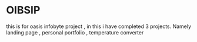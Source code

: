 # OIBSIP
this is for oasis infobyte project , in this i have completed 3 projects. Namely  landing page , personal portfolio , temperature converter
